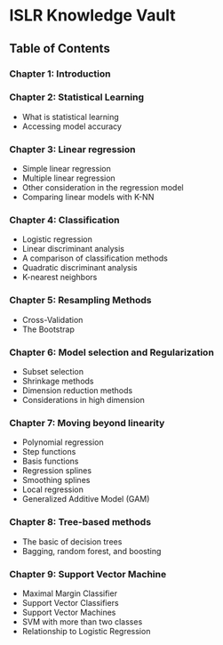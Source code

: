 # ISLR Knowledge Vault
## Table of Contents

### Chapter 1: Introduction
### Chapter 2: Statistical Learning
* What is statistical learning 
* Accessing model accuracy

### Chapter 3: Linear regression
* Simple linear regression
* Multiple linear regression
* Other consideration in the regression model 
* Comparing linear models with K-NN

### Chapter 4: Classification
* Logistic regression
* Linear discriminant analysis
* A comparison of classification methods
* Quadratic discriminant analysis
* K-nearest neighbors

### Chapter 5: Resampling Methods
* Cross-Validation
* The Bootstrap

### Chapter 6: Model selection and Regularization
* Subset selection
* Shrinkage methods
* Dimension reduction methods
* Considerations in high dimension

### Chapter 7: Moving beyond linearity
* Polynomial regression
* Step functions
* Basis functions
* Regression splines
* Smoothing splines
* Local regression
* Generalized Additive Model (GAM)

### Chapter 8: Tree-based methods
* The basic of decision trees
* Bagging, random forest, and boosting

### Chapter 9: Support Vector Machine
* Maximal Margin Classifier
* Support Vector Classifiers
* Support Vector Machines
* SVM with more than two classes
* Relationship to Logistic Regression
